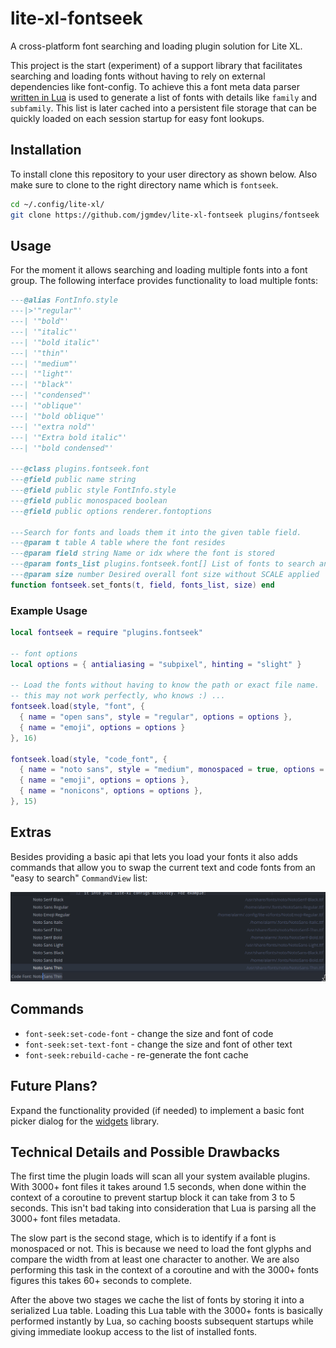 # lite-xl-fontseek

A cross-platform font searching and loading plugin solution for Lite XL.

This project is the start (experiment) of a support library that facilitates
searching and loading fonts without having to rely on external dependencies like
font-config. To achieve this a font meta data parser [written in Lua] is used to
generate a list of fonts with details like `family` and `subfamily`. This list
is later cached into a persistent file storage that can be quickly loaded on
each session startup for easy font lookups.

[written in Lua]: https://gist.github.com/zr-tex8r/1969061a025fa4fc5486c9c28460f48e

## Installation

To install clone this repository to your user directory as shown below. Also
make sure to clone to the right directory name which is `fontseek`.

```sh
cd ~/.config/lite-xl/
git clone https://github.com/jgmdev/lite-xl-fontseek plugins/fontseek
```

## Usage

For the moment it allows searching and loading multiple fonts into a font group.
The following interface provides functionality to load multiple fonts:

```lua
---@alias FontInfo.style
---|>'"regular"'
---| '"bold"'
---| '"italic"'
---| '"bold italic"'
---| '"thin"'
---| '"medium"'
---| '"light"'
---| '"black"'
---| '"condensed"'
---| '"oblique"'
---| '"bold oblique"'
---| '"extra nold"'
---| '"Extra bold italic"'
---| '"bold condensed"'

---@class plugins.fontseek.font
---@field public name string
---@field public style FontInfo.style
---@field public monospaced boolean
---@field public options renderer.fontoptions

---Search for fonts and loads them it into the given table field.
---@param t table A table where the font resides
---@param field string Name or idx where the font is stored
---@param fonts_list plugins.fontseek.font[] List of fonts to search and load
---@param size number Desired overall font size without SCALE applied
function fontseek.set_fonts(t, field, fonts_list, size) end
```

### Example Usage

```lua
local fontseek = require "plugins.fontseek"

-- font options
local options = { antialiasing = "subpixel", hinting = "slight" }

-- Load the fonts without having to know the path or exact file name.
-- this may not work perfectly, who knows :) ...
fontseek.load(style, "font", {
  { name = "open sans", style = "regular", options = options },
  { name = "emoji", options = options }
}, 16)

fontseek.load(style, "code_font", {
  { name = "noto sans", style = "medium", monospaced = true, options = options },
  { name = "emoji", options = options },
  { name = "nonicons", options = options },
}, 15)
```

## Extras

Besides providing a basic api that lets you load your fonts it also adds
commands that allow you to swap the current text and code fonts from an
"easy to search" `CommandView` list:

![Code Font](screenshots/codefont.png)

## Commands

* `font-seek:set-code-font` - change the size and font of code
* `font-seek:set-text-font` - change the size and font of other text
* `font-seek:rebuild-cache` - re-generate the font cache

## Future Plans?

Expand the functionality provided (if needed) to implement a basic font picker
dialog for the [widgets](https://github.com/lite-xl/lite-xl-widgets) library.

## Technical Details and Possible Drawbacks

The first time the plugin loads will scan all your system available plugins.
With 3000+ font files it takes around 1.5 seconds, when done within the context
of a coroutine to prevent startup block it can take from 3 to 5 seconds. This
isn't bad taking into consideration that Lua is parsing all the 3000+ font
files metadata.

The slow part is the second stage, which is to identify if a font is monospaced
or not. This is because we need to load the font glyphs and compare the width
from at least one character to another. We are also performing this task in the
context of a coroutine and with the 3000+ fonts figures this takes 60+ seconds
to complete.

After the above two stages we cache the list of fonts by storing it into a
serialized Lua table. Loading this Lua table with the 3000+ fonts is basically
performed instantly by Lua, so caching boosts subsequent startups while giving
immediate lookup access to the list of installed fonts.
